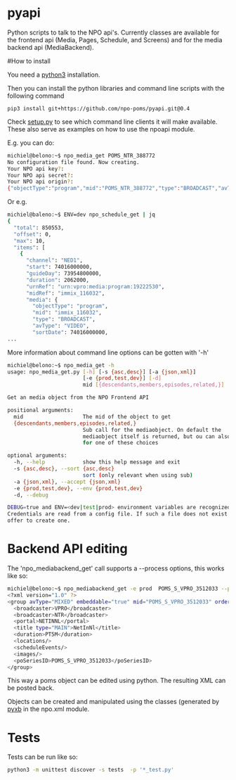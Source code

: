 # pyapi
Python scripts to talk to the NPO api's. Currently classes are available for the frontend api (Media, Pages, Schedule, and Screens) and for the media backend api (MediaBackend).

#How to install

You need a [python3](https://www.python.org/downloads/) installation.

Then you can install the python libraries and command line scripts with the following command
```
pip3 install git+https://github.com/npo-poms/pyapi.git@0.4
```

Check [setup.py](https://github.com/npo-poms/pyapi/blob/master/setup.py) to see which command line clients it will make available. These also serve as examples on how to use the npoapi module.

E.g. you can do:
```bash
michiel@belono:~$ npo_media_get POMS_NTR_388772
No configuration file found. Now creating.
Your NPO api key?:
Your NPO api secret?:
Your NPO api origin?:
{"objectType":"program","mid":"POMS_NTR_388772","type":"BROADCAST","avType":"AUDIO","workflow":"PUBLISHED","sortDate":1376395200000,"creationDate":1376435075424,"lastModified":1376435112166,"urn":"urn:vpro:media:program:28506247","embeddable":true,"episodeOf":[{"midRef":"AUTO_WINFRIEDDRAAITDOOR","urnRef":"urn:vpro:media:group:13405810","type":"SERIES","index":1,"highlighted":false,"added":1376435078278}],"crids":["crid://broadcast.radiobox2/203820"],"broadcasters":[{"id":"NTR","value":"NTR"}],"titles":[{"value":"Winfried Draait Door","owner":"RADIOBOX","type":"MAIN"}],"descriptions":[{"value":"Elke werkdag draait Winfried Baijens door op Radio 6 met de beste soul en jazz, nieuwe releases, Nederlands talent en de mooiste prijzen. Geen dag gaat voorbij zonder een thema dat veelal iets te maken heeft met de actualiteit. Voorwaarde is; het thema moet allitereren. Daar houdt Winfried namelijk van, allitereren.\nVerder hoor je berichten van nationale en internationale sterren, luisteraars, betrokkenen bij het thema en muziekvrienden die Winfrieds voicemail inspreken. DJ Git Hyper is een vaste gast en Winfried maakt ook een muzikale kettingbrief. Vele grote namen uit de Nederlandse muziekwereld werkten al mee aan deze multitracks.","owner":"RADIOBOX","type":"MAIN"}],"genres":[],"countries":[],"languages":[],"duration":7200000,"descendantOf":[{"midRef":"AUTO_WINFRIEDDRAAITDOOR","urnRef":"urn:vpro:media:group:13405810","type":"SERIES"},{"midRef":"POMS_S_VPRO_171668","urnRef":"urn:vpro:media:group:14683553","type":"ARCHIVE"},{"midRef":"POMS_S_VPRO_218686","urnRef":"urn:vpro:media:group:14921825","type":"ARCHIVE"},{"midRef":"POMS_S_VPRO_117474","urnRef":"urn:vpro:media:group:20347947","type":"PLAYLIST"}],"email":["winfrieddraaitdoor@radio6.nl"],"websites":[{"value":"http://www.radio6.nl/winfrieddraaitdoor"}],"predictions":[{"state":"REALIZED","platform":"INTERNETVOD"}],"locations":[{"programUrl":"http://download.omroep.nl/audiologging/r6/2013/08/13/1400_1600_winfried_draait_door.mp3","avAttributes":{"avFileFormat":"MP3"},"duration":7200000,"owner":"RADIOBOX","creationDate":1376435052113,"lastModified":1376435075571,"workflow":"PUBLISHED","urn":"urn:vpro:media:location:28506251"}],"scheduleEvents":[{"start":1376395200000,"duration":7200000,"poProgID":"POMS_NTR_388772","channel":"RAD6","urnRef":"urn:vpro:media:program:28506247","midRef":"POMS_NTR_388772"}],"images":[{"title":"winfried_baijens.jpg","description":"Winfried Draait Door","imageUri":"urn:vpro:image:121034","owner":"RADIOBOX","type":"PICTURE","highlighted":false,"creationDate":1376435059364,"lastModified":1376435075570,"workflow":"PUBLISHED","urn":"urn:vpro:media:image:28506249"}]}
```

Or e.g.
```bash
michiel@baleno:~$ ENV=dev npo_schedule_get | jq             
{
  "total": 850553,
  "offset": 0,
  "max": 10,
  "items": [
    {
      "channel": "NED1",
      "start": 74016000000,
      "guideDay": 73954800000,
      "duration": 2062000,
      "urnRef": "urn:vpro:media:program:19222530",
      "midRef": "immix_116032",
      "media": {
        "objectType": "program",
        "mid": "immix_116032",
        "type": "BROADCAST",
        "avType": "VIDEO",
        "sortDate": 74016000000,
...
```

More information about command line options can be gotten with  '-h'
```bash
michiel@belono:~$ npo_media_get -h
usage: npo_media_get.py [-h] [-s {asc,desc}] [-a {json,xml}]
                        [-e {prod,test,dev}] [-d]
                        mid [{descendants,members,episodes,related,}]

Get an media object from the NPO Frontend API

positional arguments:
  mid                   The mid of the object to get
  {descendants,members,episodes,related,}
                        Sub call for the mediaobject. On default the
                        mediaobject itself is returned, but ou can also opt
                        for one of these choices

optional arguments:
  -h, --help            show this help message and exit
  -s {asc,desc}, --sort {asc,desc}
                        sort (only relevant when using sub)
  -a {json,xml}, --accept {json,xml}
  -e {prod,test,dev}, --env {prod,test,dev}
  -d, --debug

DEBUG=true and ENV=<dev|test|prod> environment variables are recognized.
Credentials are read from a config file. If such a file does not exist it will
offer to create one.

```

# Backend API editing
The 'npo_mediabackend_get' call supports a --process options, this works like so:
```bash
michiel@belono:~$ npo_mediabackend_get -e prod  POMS_S_VPRO_3512033 --process "update.duration='PT5M'"
<?xml version="1.0" ?>
<group avType="MIXED" embeddable="true" mid="POMS_S_VPRO_3512033" ordered="true" type="PLAYLIST" urn="urn:vpro:media:group:72865615" xmlns="urn:vpro:media:update:2009">
  <broadcaster>VPRO</broadcaster>
  <broadcaster>NTR</broadcaster>
  <portal>NETINNL</portal>
  <title type="MAIN">NetInNl</title>
  <duration>PT5M</duration>
  <locations/>
  <scheduleEvents/>
  <images/>
  <poSeriesID>POMS_S_VPRO_3512033</poSeriesID>
</group>
```
This way a poms object can be edited using python. The resulting XML can be posted back.

Objects can be created and manipulated using the classes (generated by [pyxb](http://pyxb.sourceforge.net/) in the npo.xml module.

# Tests
Tests can be run like so:
```bash
python3 -m unittest discover -s tests  -p '*_test.py'
```


